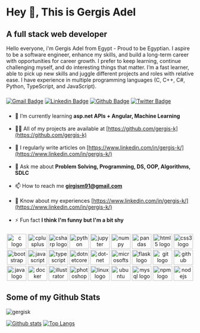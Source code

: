 # Hey 👋, This is Gergis Adel

## A full stack web developer

Hello everyone, i'm Gergis Adel from Egypt - Proud to be Egyptian.
I aspire to be a software engineer, enhance my skills, and build a long-term career with opportunities for career growth.
I prefer to keep learning, continue challenging myself, and do interesting things that matter. I’m a fast learner, able to pick up new skills and juggle different projects and roles with relative ease. I have experience in multiple programming languages (C, C++, C#, Python, TypeScript, and JavaScript).


###

[![Gmail Badge](https://img.shields.io/badge/-girgism91@gmail.com-c14438?style=flat&logo=Gmail&logoColor=white&link=mailto:girgism91@gmail.com)](mailto:girgism91@gmail.com) [![Linkedin Badge](https://img.shields.io/badge/-gergisk-0072b1?style=flat&logo=Linkedin&logoColor=white&link=https://www.linkedin.com/in/gergisk/)](https://www.linkedin.com/in/gergis-k/) [![Github Badge](https://img.shields.io/badge/-gergisk-grey?style=flat&logo=github&logoColor=white&link=https://github.com/gergisk/)](https://github.com/gergis-k/) [![Twitter Badge](https://img.shields.io/badge/-gergis_k-00acee?style=flat&logo=twitter&logoColor=white&link=https://twitter.com/gergis_k/)](https://www.twitter.com/gergis_k/)

###

- 🌱 I’m currently learning **asp.net APIs + Angular, Machine Learning**<br><br>
- 👨‍💻 All of my projects are available at [https://github.com/gergis-k](https://github.com/gergis-k)<br><br>
- 📝 I regularly write articles on [https://www.linkedin.com/in/gergis-k/](https://www.linkedin.com/in/gergis-k/)<br><br>
- 💬 Ask me about **Problem Solving, Programming, DS, OOP, Algorithms, SDLC**<br><br>
- 📫 How to reach me **girgism91@gmail.com**<br><br>
- 📄 Know about my experiences [https://www.linkedin.com/in/gergis-k/](https://www.linkedin.com/in/gergis-k/)<br><br>
- ⚡ Fun fact **I think I'm funny but I'm a bit shy**

###

<div align="center">
  <img src="https://cdn.jsdelivr.net/gh/devicons/devicon/icons/c/c-original.svg" height="40" width="52" alt="c logo"  />
  <img src="https://cdn.jsdelivr.net/gh/devicons/devicon/icons/cplusplus/cplusplus-original.svg" height="40" width="52" alt="cplusplus logo"  />
  <img src="https://cdn.jsdelivr.net/gh/devicons/devicon/icons/csharp/csharp-original.svg" height="40" width="52" alt="csharp logo"  />
  <img src="https://cdn.jsdelivr.net/gh/devicons/devicon/icons/python/python-original.svg" height="40" width="52" alt="python logo"  />
  <img src="https://cdn.jsdelivr.net/gh/devicons/devicon/icons/jupyter/jupyter-original.svg" height="40" width="52" alt="jupyter logo"  />
  <img src="https://cdn.jsdelivr.net/gh/devicons/devicon/icons/numpy/numpy-original.svg" height="40" width="52" alt="numpy logo"  />
  <img src="https://cdn.jsdelivr.net/gh/devicons/devicon/icons/pandas/pandas-original.svg" height="40" width="52" alt="pandas logo"  />
  <img src="https://cdn.jsdelivr.net/gh/devicons/devicon/icons/html5/html5-original.svg" height="40" width="52" alt="html5 logo"  />
  <img src="https://cdn.jsdelivr.net/gh/devicons/devicon/icons/css3/css3-original.svg" height="40" width="52" alt="css3 logo"  />
  <img src="https://cdn.jsdelivr.net/gh/devicons/devicon/icons/bootstrap/bootstrap-original.svg" height="40" width="52" alt="bootstrap logo"  />
  <img src="https://cdn.jsdelivr.net/gh/devicons/devicon/icons/javascript/javascript-original.svg" height="40" width="52" alt="javascript logo"  />
  <img src="https://cdn.jsdelivr.net/gh/devicons/devicon/icons/typescript/typescript-original.svg" height="40" width="52" alt="typescript logo"  />
  <img src="https://cdn.jsdelivr.net/gh/devicons/devicon/icons/dotnetcore/dotnetcore-original.svg" height="40" width="52" alt="dotnetcore logo"  />
  <img src="https://cdn.jsdelivr.net/gh/devicons/devicon/icons/dot-net/dot-net-original.svg" height="40" width="52" alt="dot-net logo"  />
  <img src="https://cdn.jsdelivr.net/gh/devicons/devicon/icons/microsoftsqlserver/microsoftsqlserver-plain.svg" height="40" width="52" alt="microsoftsqlserver logo"  />
  <img src="https://cdn.jsdelivr.net/gh/devicons/devicon/icons/flask/flask-original.svg" height="40" width="52" alt="flask logo"  />
  <img src="https://cdn.jsdelivr.net/gh/devicons/devicon/icons/git/git-original.svg" height="40" width="52" alt="git logo"  />
  <img src="https://cdn.jsdelivr.net/gh/devicons/devicon/icons/github/github-original.svg" height="40" width="52" alt="github logo"  />
  <img src="https://cdn.jsdelivr.net/gh/devicons/devicon/icons/java/java-original.svg" height="40" width="52" alt="java logo"  />
  <img src="https://cdn.jsdelivr.net/gh/devicons/devicon/icons/docker/docker-original.svg" height="40" width="52" alt="docker logo"  />
  <img src="https://cdn.jsdelivr.net/gh/devicons/devicon/icons/illustrator/illustrator-plain.svg" height="40" width="52" alt="illustrator logo"  />
  <img src="https://cdn.jsdelivr.net/gh/devicons/devicon/icons/photoshop/photoshop-plain.svg" height="40" width="52" alt="photoshop logo"  />
  <img src="https://cdn.jsdelivr.net/gh/devicons/devicon/icons/linux/linux-original.svg" height="40" width="52" alt="linux logo"  />
  <img src="https://cdn.jsdelivr.net/gh/devicons/devicon/icons/ubuntu/ubuntu-plain.svg" height="40" width="52" alt="ubuntu logo"  />
  <img src="https://cdn.jsdelivr.net/gh/devicons/devicon/icons/mysql/mysql-original.svg" height="40" width="52" alt="mysql logo"  />
  <img src="https://cdn.jsdelivr.net/gh/devicons/devicon/icons/npm/npm-original-wordmark.svg" height="40" width="52" alt="npm logo"  />
  <img src="https://cdn.jsdelivr.net/gh/devicons/devicon/icons/nodejs/nodejs-original.svg" height="40" width="52" alt="nodejs logo"  />
</div>

###

## Some of my Github Stats

<p align=left> <img src="https://komarev.com/ghpvc/?username=gergisk" alt="gergisk" /> </p>

[![Github stats](https://github-readme-stats.vercel.app/api?hide_title=false&hide_rank=false&show_icons=true&include_all_commits=true&count_private=true&disable_animations=false&theme=default&locale=en&hide_border=false&username=gergis-k)](https://github.com/gergisk/github-readme-stats) [![Top Langs](https://github-readme-stats.vercel.app/api/top-langs?locale=en&hide_title=false&layout=compact&card_width=320&langs_count=6&theme=default&hide_border=false&username=gergis-k)](https://github.com/gergisk/github-readme-stats)
